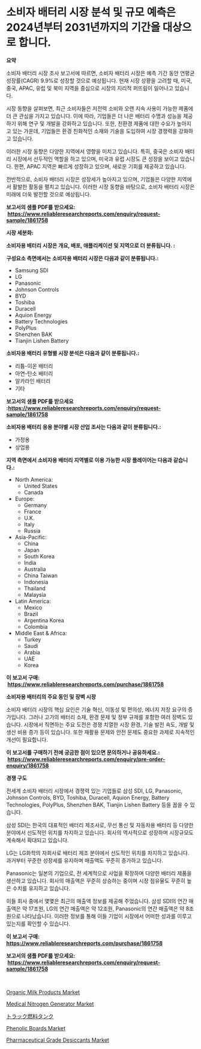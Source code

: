 <p><h1>소비자 배터리 시장 분석 및 규모 예측은 2024년부터 2031년까지의 기간을 대상으로 합니다.</h1></p><p><strong>요약</strong></p>
<p><p>소비자 배터리 시장 조사 보고서에 따르면, 소비자 배터리 시장은 예측 기간 동안 연평균 성장률(CAGR) 9.9%로 성장할 것으로 예상됩니다. 현재 시장 상황을 고려할 때, 미국, 중국, APAC, 유럽 및 북미 지역을 중심으로 시장의 지리적 퍼뜨림이 일어나고 있습니다.</p><p>시장 동향을 살펴보면, 최근 소비자들은 저전력 소비와 오랜 지속 사용이 가능한 제품에 더 큰 관심을 가지고 있습니다. 이에 따라, 기업들은 더 나은 배터리 수명과 성능을 제공하기 위해 연구 및 개발을 강화하고 있습니다. 또한, 친환경 제품에 대한 수요가 높아지고 있는 가운데, 기업들은 환경 친화적인 소재와 기술을 도입하여 시장 경쟁력을 강화하고 있습니다.</p><p>이러한 시장 동향은 다양한 지역에서 영향을 미치고 있습니다. 특히, 중국은 소비자 배터리 시장에서 선두적인 역할을 하고 있으며, 미국과 유럽 시장도 큰 성장을 보이고 있습니다. 한편, APAC 지역은 빠르게 성장하고 있으며, 새로운 기회를 제공하고 있습니다.</p><p>전반적으로, 소비자 배터리 시장은 성장세가 높아지고 있으며, 기업들은 다양한 지역에서 활발한 활동을 펼치고 있습니다. 이러한 시장 동향을 바탕으로, 소비자 배터리 시장은 미래에 더욱 발전할 것으로 예상됩니다.</p></p>
<p><strong>보고서의 샘플 PDF를 받으세요: &nbsp;<a href="https://www.reliableresearchreports.com/enquiry/request-sample/1861758">https://www.reliableresearchreports.com/enquiry/request-sample/1861758</a></strong></p>
<p><strong>시장 세분화:</strong></p>
<p><strong> 소비자용 배터리 시장은 개요, 배포, 애플리케이션 및 지역으로 더 분류됩니다. :</strong></p>
<p><strong>구성요소 측면에서는 소비자용 배터리 시장은 다음과 같이 분류됩니다.:</strong></p>
<p><ul><li>Samsung SDI</li><li>LG</li><li>Panasonic</li><li>Johnson Controls</li><li>BYD</li><li>Toshiba</li><li>Duracell</li><li>Aquion Energy</li><li>Battery Technologies</li><li>PolyPlus</li><li>Shenzhen BAK</li><li>Tianjin Lishen Battery</li></ul></p>
<p><strong> 소비자용 배터리 유형별 시장 분석은 다음과 같이 분류됩니다.:</strong></p>
<p><ul><li>리튬-이온 배터리</li><li>아연-탄소 배터리</li><li>알카라인 배터리</li><li>기타</li></ul></p>
<p><strong>보고서의 샘플 PDF를 받으세요 :<a href="https://www.reliableresearchreports.com/enquiry/request-sample/1861758">https://www.reliableresearchreports.com/enquiry/request-sample/1861758</a></strong></p>
<p><strong> 소비자용 배터리 응용 분야별 시장 산업 조사는 다음과 같이 분류됩니다.:</strong></p>
<p><ul><li>가정용</li><li>상업용</li></ul></p>
<p><strong>지역 측면에서 소비자용 배터리 지역별로 이용 가능한 시장 플레이어는 다음과 같습니다.:</strong></p>
<p><ul>
    <li>
        North America:
        <ul>
            <li>United States</li>
            <li>Canada</li>
        </ul>
    </li>
    <li>
        Europe:
        <ul>
            <li>Germany</li>
            <li>France</li>
            <li>U.K.</li>
            <li>Italy</li>
            <li>Russia</li>
        </ul>
    </li>
    <li>
        Asia-Pacific:
        <ul>
            <li>China</li>
            <li>Japan</li>
            <li>South Korea</li>
            <li>India</li>
            <li>Australia</li>
            <li>China Taiwan</li>
            <li>Indonesia</li>
            <li>Thailand</li>
            <li>Malaysia</li>
        </ul>
    </li>
    <li>
        Latin America:
        <ul>
            <li>Mexico</li>
            <li>Brazil</li>
            <li>Argentina Korea</li>
            <li>Colombia</li>
        </ul>
    </li>
    <li>
        Middle East & Africa:
        <ul>
            <li>Turkey</li>
            <li>Saudi</li>
            <li>Arabia</li>
            <li>UAE</li>
            <li>Korea</li>
        </ul>
    </li>
    </ul></p>
<p><strong>이 보고서 구매: &nbsp;<a href="https://www.reliableresearchreports.com/purchase/1861758">https://www.reliableresearchreports.com/purchase/1861758</a></strong></p>
<p><strong>소비자용 배터리의 주요 동인 및 장벽 시장</strong></p>
<p><p>소비자 배터리 시장의 핵심 요인은 기술 혁신, 이동성 및 편의성, 에너지 저장 요구의 증가입니다. 그러나 고가의 배터리 소재, 환경 문제 및 정부 규제를 포함한 여러 장벽도 있습니다. 시장에서 직면하는 주요 도전은 경쟁 치열한 시장 환경, 기술 발전 속도, 개발 및 생산 비용 증가 등이 있습니다. 또한 재활용 문제와 안전 문제도 중요한 과제로 지속적인 개선이 필요합니다.</p></p>
<p><strong>이 보고서를 구매하기 전에 궁금한 점이 있으면 문의하거나 공유하세요.: &nbsp;<a href="https://www.reliableresearchreports.com/enquiry/pre-order-enquiry/1861758">https://www.reliableresearchreports.com/enquiry/pre-order-enquiry/1861758</a></strong></p>
<p><strong>경쟁 구도</strong></p>
<p><p>전세계 소비자 배터리 시장에서 경쟁력 있는 기업들로 삼성 SDI, LG, Panasonic, Johnson Controls, BYD, Toshiba, Duracell, Aquion Energy, Battery Technologies, PolyPlus, Shenzhen BAK, Tianjin Lishen Battery 등을 꼽을 수 있습니다. </p><p>삼성 SDI는 한국의 대표적인 배터리 제조사로, 무선 통신 및 자동차용 배터리 등 다양한 분야에서 선도적인 위치를 차지하고 있습니다. 회사의 역사적으로 성장하며 시장규모도 계속해서 확대되고 있습니다. </p><p>LG는 LG화학의 자회사로 배터리 제조 분야에서 선도적인 위치를 차지하고 있습니다. 과거부터 꾸준한 성장세를 유지하며 매출액도 꾸준히 증가하고 있습니다. </p><p>Panasonic는 일본의 기업으로, 전 세계적으로 사업을 확장하며 다양한 배터리 제품을 생산하고 있습니다. 회사의 매출액은 꾸준히 상승하는 중이며 시장 점유율도 꾸준히 높은 수치를 유지하고 있습니다. </p><p>이들 회사 중에서 몇몇은 최근의 매출액 정보를 제공해 주었습니다. 삼성 SDI의 연간 매출액은 약 17조원, LG의 연간 매출액은 약 12조원, Panasonic의 연간 매출액은 약 8조원으로 나타났습니다. 이러한 정보를 통해 이들 기업이 시장에서 어떠한 성과를 이루고 있는지를 확인할 수 있습니다.</p></p>
<p><strong>이 보고서 구매: &nbsp; <a href="https://www.reliableresearchreports.com/purchase/1861758">https://www.reliableresearchreports.com/purchase/1861758</a></strong></p>
<p><strong>보고서의 샘플 PDF를 받으세요: &nbsp;<a href="https://www.reliableresearchreports.com/enquiry/request-sample/1861758">https://www.reliableresearchreports.com/enquiry/request-sample/1861758</a></strong><strong></strong></p>
<p>&nbsp;</p>
<p><p><a href="https://view.publitas.com/reportprime-1/organic-milk-products-market-size-furnishes-valuable-information-encompassing-market-share-market-trends-and-projections-spanning-from-2024-to-2031/">Organic Milk Products Market</a></p><p><a href="https://faithful-glue-af3.notion.site/Medical-Nitrogen-Generator-Market-Research-Report-The-Key-To-Successful-Business-Strategy-Forecaste-2b42e76526f94a51a0272710129b98cd">Medical Nitrogen Generator Market</a></p><p><a href="https://github.com/nxboeu02965442/Market-Research-Report-List-1/blob/main/6528504191686.md">トラック燃料タンク</a></p><p><a href="https://github.com/rahu1506/Market-Research-Report-List-3/blob/main/phenolic-boards-market.md">Phenolic Boards Market</a></p><p><a href="https://issuu.com/reportprime-2/docs/pharmaceutical-grade-desiccants-market-size-2030.p">Pharmaceutical Grade Desiccants Market</a></p></p>